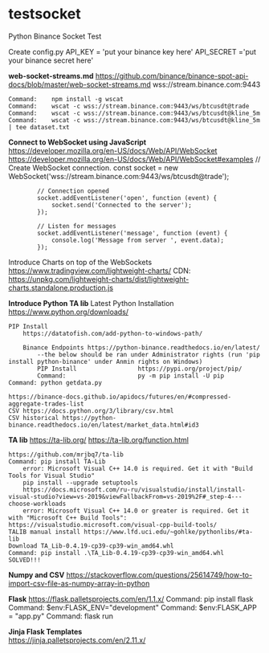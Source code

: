 # testsocket
 Python Binance Socket Test
 
 Create  config.py
  API_KEY = 'put your binance key here'
  API_SECRET ='put your binance secret here'

**web-socket-streams.md**
	https://github.com/binance/binance-spot-api-docs/blob/master/web-socket-streams.md
	wss://stream.binance.com:9443
	
	Command:	npm install -g wscat
	Command:	wscat -c wss://stream.binance.com:9443/ws/btcusdt@trade
	Command:	wscat -c wss://stream.binance.com:9443/ws/btcusdt@kline_5m
	Command:	wscat -c wss://stream.binance.com:9443/ws/btcusdt@kline_5m | tee dataset.txt

**Connect to WebSocket using JavaScript**	
	https://developer.mozilla.org/en-US/docs/Web/API/WebSocket
	https://developer.mozilla.org/en-US/docs/Web/API/WebSocket#examples
			// Create WebSocket connection.
			const socket = new WebSocket('wss://stream.binance.com:9443/ws/btcusdt@trade');

			// Connection opened
			socket.addEventListener('open', function (event) {
				socket.send('Connected to the server');
			});

			// Listen for messages
			socket.addEventListener('message', function (event) {
				console.log('Message from server ', event.data);
			});	

Introduce Charts on top of the WebSockets			
	https://www.tradingview.com/lightweight-charts/
	CDN: https://unpkg.com/lightweight-charts/dist/lightweight-charts.standalone.production.js
	
	
**Introduce Python TA lib**
	Latest Python Installation 	https://www.python.org/downloads/
	
	PIP Install
		https://datatofish.com/add-python-to-windows-path/
		
		Binance Endpoints https://python-binance.readthedocs.io/en/latest/
			--the below should be ran under Administrator rights (run 'pip install python-binance' under Anmin rights on Windows)
			PIP Install 				https://pypi.org/project/pip/
			Command: 					py -m pip install -U pip
	Command: python getdata.py

	https://binance-docs.github.io/apidocs/futures/en/#compressed-aggregate-trades-list
	CSV https://docs.python.org/3/library/csv.html
	CSV historical https://python-binance.readthedocs.io/en/latest/market_data.html#id3

**TA lib**
	https://ta-lib.org/
	https://ta-lib.org/function.html
	
	https://github.com/mrjbq7/ta-lib
	Command: pip install TA-Lib
		error: Microsoft Visual C++ 14.0 is required. Get it with "Build Tools for Visual Studio"
		pip install --upgrade setuptools
		https://docs.microsoft.com/ru-ru/visualstudio/install/install-visual-studio?view=vs-2019&viewFallbackFrom=vs-2019%2F#_step-4---choose-workloads
	    error: Microsoft Visual C++ 14.0 or greater is required. Get it with "Microsoft C++ Build Tools": https://visualstudio.microsoft.com/visual-cpp-build-tools/
	TALIB manual install https://www.lfd.uci.edu/~gohlke/pythonlibs/#ta-lib
	Download TA_Lib-0.4.19-cp39-cp39-win_amd64.whl
	Command: pip install .\TA_Lib-0.4.19-cp39-cp39-win_amd64.whl
	SOLVED!!!

**Numpy and CSV**
	https://stackoverflow.com/questions/25614749/how-to-import-csv-file-as-numpy-array-in-python
	
**Flask**
	https://flask.palletsprojects.com/en/1.1.x/
	Command: pip install flask
	Command: $env:FLASK_ENV="development"
	Command: $env:FLASK_APP = "app.py"
	Command: flask run

**Jinja Flask Templates**	
	https://jinja.palletsprojects.com/en/2.11.x/